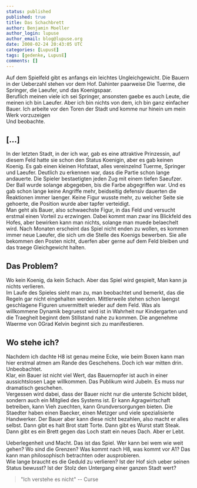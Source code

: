 ```yaml
---
status: published
published: true
title: Das Schachbrett
author: Benjamin Moeller
author_login: lupuse
author_email: blog@lupuse.org
date: 2008-02-24 20:43:05 UTC
categories: [LupusE]
tags: [gedenke, LupusE]
comments: []
---
```


Auf dem Spielfeld gibt es anfangs ein leichtes Ungleichgewicht. Die Bauern in der Ueberzahl stehen vor dem Hof. Dahinter paarweise Die Tuerme, die Springer, die Laeufer, und das Koenigspaar.  
Beruflich meinen viele ich sei Springer, ansonsten gaebe es auch Leute, die meinen ich bin Laeufer. Aber ich bin nichts von dem, ich bin ganz einfacher Bauer. Ich arbeite vor den Toren der Stadt und komme nur hinein um mein Werk vorzuzeigen  
Und beobachte.  

## [...]  
In der letzten Stadt, in der ich war, gab es eine attraktive Prinzessin, auf diesem Feld hatte sie schon den Status Koenigin, aber es gab keinen Koenig. Es gab einen kleinen Hofstaat, alles vereinzelnd Tuerme, Springer und Laeufer. Deutlich zu erkennen war, dass die Partie schon lange andauerte. Die Spieler bestaetigten jeden Zug mit einem tiefen Saeufzer.  
Der Ball wurde solange abgegeben, bis die Farbe abgegriffen war. Und es gab schon lange keine Angriffe mehr, beidseitig defensiv dauerten die Reaktionen immer laenger. Keine Figur wusste mehr, zu welcher Seite sie gehoerte, die Position wurde aber tapfer verteidigt.  
Man geht als Bauer, also schwaechste Figur, in das Feld und versucht erstmal einen Vorteil zu erzwingen. Dabei kommt man zwar ins Blickfeld des Hofes, aber bewirken kann man nichts, solange man muede belaechelt wird. Nach Monaten erscheint das Spiel nicht enden zu wollen, es kommen immer neue Laeufer, die sich um die Stelle des Koenigs bewerben. Sie alle bekommen den Posten nicht, duerfen aber gerne auf dem Feld bleiben und das traege Gleichgewicht halten.  

## Das Problem?  
Wo kein Koenig, da kein Schach. Aber das Spiel wird gespielt, Man kann ja nichts verlieren.  
Im Laufe des Spieles sieht man zu, man beobachtet und bemerkt, das die Regeln gar nicht eingehalten werden. Mittlerweile stehen schon laengst geschlagene Figuren unvermittelt wieder auf dem Feld. Was als willkommene Dynamik begruesst wird ist in Wahrheit nur Kindergarten und die Traegheit beginnt dem Stillstand nahe zu kommen. Die angenehme Waerme von 0Grad Kelvin beginnt sich zu manifestieren.  

## Wo stehe ich?  
Nachdem ich dachte H8 ist genau meine Ecke, wie beim Boxen kann man hier erstmal atmen am Rande des Geschehens. Doch ich war mitten drin. Unbeobachtet.  
Klar, ein Bauer ist nicht viel Wert, das Bauernopfer ist auch in einer aussichtslosen Lage willkommen. Das Publikum wird Jubeln. Es muss nur dramatisch geschehen.  
Vergessen wird dabei, dass der Bauer nicht nur die unterste Schicht bildet, sondern auch ein Mitglied des Systems ist. Er kann Agragwirtschaft betreiben, kann Vieh zuechten, kann Grundversorgungen bieten. Die Staedter haben einen Baecker, einen Metzger und viele spezialisierte Handwerker. Der Bauer aber kann diese nicht bezahlen, also macht er alles selbst. Dann gibt es halt Brot statt Torte. Dann gibt es Wurst statt Steak. Dann gibt es ein Brett gegen das Loch statt ein neues Dach. Aber er Lebt.  

Ueberlegenheit und Macht. Das ist das Spiel. Wer kann bei wem wie weit gehen? Wo sind die Grenzen? Was kommt nach H8, was kommt vor A1? Das kann man philosophisch betrachten oder ausprobieren.  
Wie lange braucht es die Geduld zu verlieren? Ist der Hof sich ueber seinen Status bewusst? Ist der Stolz den Untergang einer ganzen Stadt wert?  

> "Ich verstehe es nicht" -- Curse  

